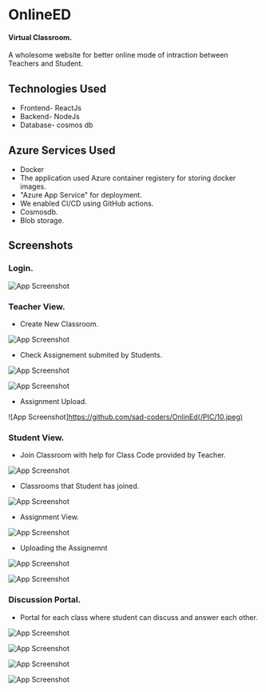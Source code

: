 
# OnlineED 
#### Virtual Classroom.


A wholesome website for better online mode of intraction between Teachers and Student.





## Technologies Used

- Frontend-  ReactJs
- Backend- NodeJs
- Database- cosmos db



## Azure Services Used

- Docker
- The application used Azure container registery for storing docker images.
- "Azure App Service" for deployment.
- We enabled CI/CD using GitHub actions.
- Cosmosdb.
- Blob storage.
## Screenshots

### Login. 
![App Screenshot](https://github.com/sad-coders/OnlinEd/PIC/4.jpeg)

### Teacher View.

- Create New Classroom.

 ![App Screenshot](https://github.com/sad-coders/OnlinEd/PIC/9.jpeg)

- Check Assignement submited by Students.

 ![App Screenshot](https://github.com/sad-coders/OnlinEd/PIC/11.jpeg)
 
 ![App Screenshot](https://github.com/sad-coders/OnlinEd/PIC/12.jpeg)



- Assignment Upload.

![App Screenshot]https://github.com/sad-coders/OnlinEd(/PIC/10.jpeg)

### Student View.

- Join Classroom with help for Class Code provided by Teacher.

![App Screenshot](https://github.com/sad-coders/OnlinEd/PIC/5.jpeg)

- Classrooms that Student has joined.

![App Screenshot](https://github.com/sad-coders/OnlinEd/PIC/6.jpeg)

- Assignment View.

![App Screenshot](https://github.com/sad-coders/OnlinEd/PIC/13.jpeg)


- Uploading the  Assignemnt 

![App Screenshot](https://github.com/sad-coders/OnlinEd/PIC/7.jpeg)

![App Screenshot](https://github.com/sad-coders/OnlinEd/PIC/8.jpeg)


### Discussion Portal.
- Portal for each class where student can discuss and answer each other.

![App Screenshot](https://github.com/sad-coders/OnlinEd/PIC/14.jpeg)

![App Screenshot](https://github.com/sad-coders/OnlinEd/PIC/1.jpeg)

![App Screenshot](https://github.com/sad-coders/OnlinEd/PIC/2.jpeg)

![App Screenshot](https://github.com/sad-coders/OnlinEd/PIC/3.jpeg)



















